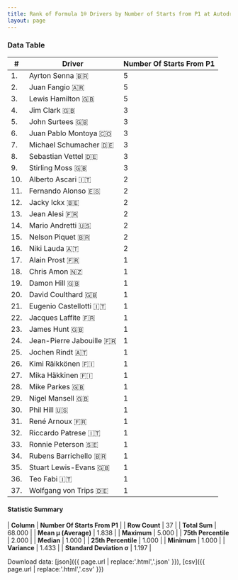 ```yaml
---
title: Rank of Formula 1® Drivers by Number of Starts from P1 at Autodromo Nazionale di Monza
layout: page
---
```


<canvas id="chart" width="400" height="180"></canvas>
<script>
var data = {
    "datasets": [
        {
            "backgroundColor": [
                "#9C8E8D",
                "#9C8E8D",
                "#9C8E8D",
                "#9C8E8D",
                "#9C8E8D",
                "#9C8E8D",
                "#9C8E8D",
                "#9C8E8D",
                "#9C8E8D",
                "#9C8E8D",
                "#9C8E8D",
                "#9C8E8D",
                "#9C8E8D",
                "#9C8E8D",
                "#9C8E8D",
                "#9C8E8D",
                "#9C8E8D",
                "#9C8E8D",
                "#9C8E8D",
                "#9C8E8D",
                "#9C8E8D",
                "#9C8E8D",
                "#9C8E8D",
                "#9C8E8D",
                "#9C8E8D",
                "#9C8E8D",
                "#9C8E8D",
                "#9C8E8D",
                "#9C8E8D",
                "#9C8E8D",
                "#9C8E8D",
                "#9C8E8D",
                "#9C8E8D",
                "#9C8E8D",
                "#9C8E8D",
                "#9C8E8D",
                "#9C8E8D"
            ],
            "borderColor": [
                "#1D181E",
                "#1D181E",
                "#1D181E",
                "#1D181E",
                "#1D181E",
                "#1D181E",
                "#1D181E",
                "#1D181E",
                "#1D181E",
                "#1D181E",
                "#1D181E",
                "#1D181E",
                "#1D181E",
                "#1D181E",
                "#1D181E",
                "#1D181E",
                "#1D181E",
                "#1D181E",
                "#1D181E",
                "#1D181E",
                "#1D181E",
                "#1D181E",
                "#1D181E",
                "#1D181E",
                "#1D181E",
                "#1D181E",
                "#1D181E",
                "#1D181E",
                "#1D181E",
                "#1D181E",
                "#1D181E",
                "#1D181E",
                "#1D181E",
                "#1D181E",
                "#1D181E",
                "#1D181E",
                "#1D181E"
            ],
            "borderWidth": 1,
            "data": [
                5.0,
                5.0,
                5.0,
                3.0,
                3.0,
                3.0,
                3.0,
                3.0,
                3.0,
                2.0,
                2.0,
                2.0,
                2.0,
                2.0,
                2.0,
                2.0,
                1.0,
                1.0,
                1.0,
                1.0,
                1.0,
                1.0,
                1.0,
                1.0,
                1.0,
                1.0,
                1.0,
                1.0,
                1.0,
                1.0,
                1.0,
                1.0,
                1.0,
                1.0,
                1.0,
                1.0,
                1.0
            ],
            "label": "Number Of Starts From P1"
        }
    ],
    "labels": [
        "Ayrton Senna",
        "Juan Fangio",
        "Lewis Hamilton",
        "Jim Clark",
        "John Surtees",
        "Juan Pablo Montoya",
        "Michael Schumacher",
        "Sebastian Vettel",
        "Stirling Moss",
        "Alberto Ascari",
        "Fernando Alonso",
        "Jacky Ickx",
        "Jean Alesi",
        "Mario Andretti",
        "Nelson Piquet",
        "Niki Lauda",
        "Alain Prost",
        "Chris Amon",
        "Damon Hill",
        "David Coulthard",
        "Eugenio Castellotti",
        "Jacques Laffite",
        "James Hunt",
        "Jean-Pierre Jabouille",
        "Jochen Rindt",
        "Kimi Räikkönen",
        "Mika Häkkinen",
        "Mike Parkes",
        "Nigel Mansell",
        "Phil Hill",
        "René Arnoux",
        "Riccardo Patrese",
        "Ronnie Peterson",
        "Rubens Barrichello",
        "Stuart Lewis-Evans",
        "Teo Fabi",
        "Wolfgang von Trips"
    ]
};
var options = {
  legend: {
    display: false
  },
  scales: {
    xAxes: [{
      ticks: {
        beginAtZero: true,
        maxRotation: 180,
        display: window.innerWidth > 800
      }
    }],
    yAxes: [{
      ticks: {
        beginAtZero: true
      }
    }]
  },
  onResize: function(chart, size) {
    chart.options.scales.xAxes[0].ticks.display = size.width > 800;
  }
};
var chart = new Chart("chart", {
    data: data,
    type: 'bar',
    options: options
});
</script>



### Data Table

| # | Driver | Number Of Starts From P1 |
|--|--|--|
| 1. | Ayrton Senna 🇧🇷 | 5 |
| 2. | Juan Fangio 🇦🇷 | 5 |
| 3. | Lewis Hamilton 🇬🇧 | 5 |
| 4. | Jim Clark 🇬🇧 | 3 |
| 5. | John Surtees 🇬🇧 | 3 |
| 6. | Juan Pablo Montoya 🇨🇴 | 3 |
| 7. | Michael Schumacher 🇩🇪 | 3 |
| 8. | Sebastian Vettel 🇩🇪 | 3 |
| 9. | Stirling Moss 🇬🇧 | 3 |
| 10. | Alberto Ascari 🇮🇹 | 2 |
| 11. | Fernando Alonso 🇪🇸 | 2 |
| 12. | Jacky Ickx 🇧🇪 | 2 |
| 13. | Jean Alesi 🇫🇷 | 2 |
| 14. | Mario Andretti 🇺🇸 | 2 |
| 15. | Nelson Piquet 🇧🇷 | 2 |
| 16. | Niki Lauda 🇦🇹 | 2 |
| 17. | Alain Prost 🇫🇷 | 1 |
| 18. | Chris Amon 🇳🇿 | 1 |
| 19. | Damon Hill 🇬🇧 | 1 |
| 20. | David Coulthard 🇬🇧 | 1 |
| 21. | Eugenio Castellotti 🇮🇹 | 1 |
| 22. | Jacques Laffite 🇫🇷 | 1 |
| 23. | James Hunt 🇬🇧 | 1 |
| 24. | Jean-Pierre Jabouille 🇫🇷 | 1 |
| 25. | Jochen Rindt 🇦🇹 | 1 |
| 26. | Kimi Räikkönen 🇫🇮 | 1 |
| 27. | Mika Häkkinen 🇫🇮 | 1 |
| 28. | Mike Parkes 🇬🇧 | 1 |
| 29. | Nigel Mansell 🇬🇧 | 1 |
| 30. | Phil Hill 🇺🇸 | 1 |
| 31. | René Arnoux 🇫🇷 | 1 |
| 32. | Riccardo Patrese 🇮🇹 | 1 |
| 33. | Ronnie Peterson 🇸🇪 | 1 |
| 34. | Rubens Barrichello 🇧🇷 | 1 |
| 35. | Stuart Lewis-Evans 🇬🇧 | 1 |
| 36. | Teo Fabi 🇮🇹 | 1 |
| 37. | Wolfgang von Trips 🇩🇪 | 1 |

#### Statistic Summary

| **Column** | **Number Of Starts From P1** |
| **Row Count** | 37 |
| **Total Sum** | 68.000 |
| **Mean μ (Average)** | 1.838 |
| **Maximum** | 5.000 |
| **75th Percentile** | 2.000 |
| **Median** | 1.000 |
| **25th Percentile** | 1.000 |
| **Minimum** | 1.000 |
| **Variance** | 1.433 |
| **Standard Deviation σ** | 1.197 |

Download data: [json]({{ page.url | replace:'.html','.json' }}), [csv]({{ page.url | replace:'.html','.csv' }})
